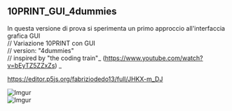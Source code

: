 ## 10PRINT_GUI_4dummies
In questa versione di prova si sperimenta un primo approccio all'interfaccia grafica GUI  
// Variazione 10PRINT con GUI  
// version: "4dummies"  
// inspired by "the coding train"_ (https://www.youtube.com/watch?v=bEyTZ5ZZxZs) _  

https://editor.p5js.org/fabriziodedo13/full/JHKX-m_DJ  
  
![Imgur](https://github.com/fabriziodedonatis/archive/blob/master/fabriziodedonatis/Codice/10Print/10PRINT_GUI_4dummies/image/10PRINT_4dummies_1.png?raw=true)  
![Imgur](https://github.com/fabriziodedonatis/archive/blob/master/fabriziodedonatis/Codice/10Print/10PRINT_GUI_4dummies/image/10PRINT_4dummies_2.png?raw=true)  
